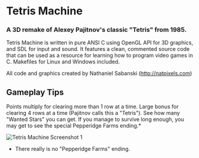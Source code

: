 # Tetris Machine
### A 3D remake of Alexey Pajitnov's classic "Tetris" from 1985.

Tetris Machine is written in pure ANSI C using OpenGL API for 3D graphics, and SDL for input and sound. It features a clean, commented source code that can be used as a resource for learning how to program video games in C. Makefiles for Linux and Windows included.

All code and graphics created by Nathaniel Sabanski (http://natpixels.com)

## Gameplay Tips

Points multiply for clearing more than 1 row at a time. Large bonus for clearing 4 rows at a time (Pajitnov calls this a "Tetris"). See how many "Wanted Stars" you can get. If you manage to survive long enough, you may get to see the special Pepperidge Farms ending.* 

<img src="https://i.imgur.com/aDb8LI7.png" alt="Tetris Machine Screenshot 1" />

* There really is no "Pepperidge Farms" ending.

